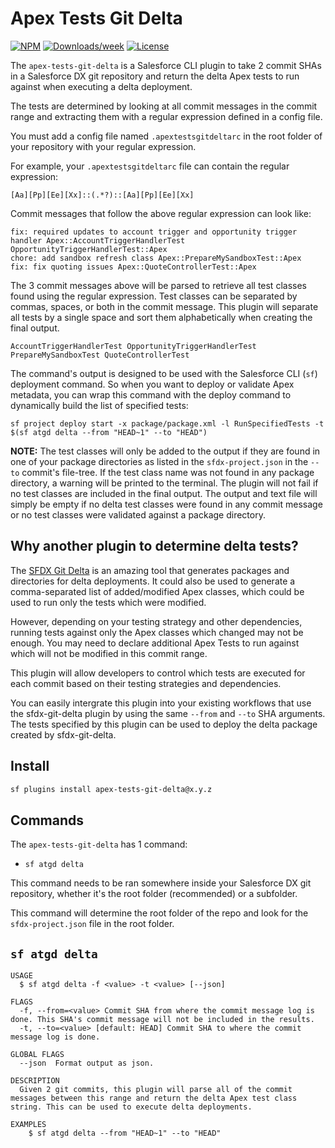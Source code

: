# Apex Tests Git Delta

[![NPM](https://img.shields.io/npm/v/apex-tests-git-delta.svg?label=apex-tests-git-delta)](https://www.npmjs.com/package/apex-tests-git-delta) [![Downloads/week](https://img.shields.io/npm/dw/apex-tests-git-delta.svg)](https://npmjs.org/package/apex-tests-git-delta) [![License](https://img.shields.io/badge/License-MIT-yellow.svg)](https://raw.githubusercontent.com/mcarvin8/apex-tests-git-delta/main/LICENSE.md)

The `apex-tests-git-delta` is a Salesforce CLI plugin to take 2 commit SHAs in a Salesforce DX git repository and return the delta Apex tests to run against when executing a delta deployment.

The tests are determined by looking at all commit messages in the commit range and extracting them with a regular expression defined in a config file.

You must add a config file named `.apextestsgitdeltarc` in the root folder of your repository with your regular expression.

For example, your `.apextestsgitdeltarc` file can contain the regular expression:

```
[Aa][Pp][Ee][Xx]::(.*?)::[Aa][Pp][Ee][Xx]
```

Commit messages that follow the above regular expression can look like:

```
fix: required updates to account trigger and opportunity trigger handler Apex::AccountTriggerHandlerTest OpportunityTriggerHandlerTest::Apex
chore: add sandbox refresh class Apex::PrepareMySandboxTest::Apex
fix: fix quoting issues Apex::QuoteControllerTest::Apex
```

The 3 commit messages above will be parsed to retrieve all test classes found using the regular expression. Test classes can be separated by commas, spaces, or both in the commit message. This plugin will separate all tests by a single space and sort them alphabetically when creating the final output.

```
AccountTriggerHandlerTest OpportunityTriggerHandlerTest PrepareMySandboxTest QuoteControllerTest
```

The command's output is designed to be used with the Salesforce CLI (`sf`) deployment command. So when you want to deploy or validate Apex metadata, you can wrap this command with the deploy command to dynamically build the list of specified tests:

```
sf project deploy start -x package/package.xml -l RunSpecifiedTests -t $(sf atgd delta --from "HEAD~1" --to "HEAD")
```

**NOTE:** The test classes will only be added to the output if they are found in one of your package directories as listed in the `sfdx-project.json` in the `--to` commit's file-tree. If the test class name was not found in any package directory, a warning will be printed to the terminal. The plugin will not fail if no test classes are included in the final output. The output and text file will simply be empty if no delta test classes were found in any commit message or no test classes were validated against a package directory.

## Why another plugin to determine delta tests?

The [SFDX Git Delta](https://github.com/scolladon/sfdx-git-delta) is an amazing tool that generates packages and directories for delta deployments. It could also be used to generate a comma-separated list of added/modified Apex classes, which could be used to run only the tests which were modified.

However, depending on your testing strategy and other dependencies, running tests against only the Apex classes which changed may not be enough. You may need to declare additional Apex Tests to run against which will not be modified in this commit range.

This plugin will allow developers to control which tests are executed for each commit based on their testing strategies and dependencies.

You can easily intergrate this plugin into your existing workflows that use the sfdx-git-delta plugin by using the same `--from` and `--to` SHA arguments. The tests specified by this plugin can be used to deploy the delta package created by sfdx-git-delta.

## Install

```bash
sf plugins install apex-tests-git-delta@x.y.z
```

## Commands

The `apex-tests-git-delta` has 1 command:

- `sf atgd delta`

This command needs to be ran somewhere inside your Salesforce DX git repository, whether it's the root folder (recommended) or a subfolder.

This command will determine the root folder of the repo and look for the `sfdx-project.json` file in the root folder.

## `sf atgd delta`

```
USAGE
  $ sf atgd delta -f <value> -t <value> [--json]

FLAGS
  -f, --from=<value> Commit SHA from where the commit message log is done. This SHA's commit message will not be included in the results.
  -t, --to=<value> [default: HEAD] Commit SHA to where the commit message log is done.

GLOBAL FLAGS
  --json  Format output as json.

DESCRIPTION
  Given 2 git commits, this plugin will parse all of the commit messages between this range and return the delta Apex test class string. This can be used to execute delta deployments.

EXAMPLES
    $ sf atgd delta --from "HEAD~1" --to "HEAD"
```
